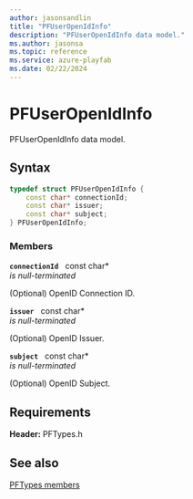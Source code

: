 ```yaml
---
author: jasonsandlin
title: "PFUserOpenIdInfo"
description: "PFUserOpenIdInfo data model."
ms.author: jasonsa
ms.topic: reference
ms.service: azure-playfab
ms.date: 02/22/2024
---
```


# PFUserOpenIdInfo  

PFUserOpenIdInfo data model.  

## Syntax  
  
```cpp
typedef struct PFUserOpenIdInfo {  
    const char* connectionId;  
    const char* issuer;  
    const char* subject;  
} PFUserOpenIdInfo;  
```
  
### Members  
  
**`connectionId`** &nbsp; const char*  
*is null-terminated*  
  
(Optional) OpenID Connection ID.
  
**`issuer`** &nbsp; const char*  
*is null-terminated*  
  
(Optional) OpenID Issuer.
  
**`subject`** &nbsp; const char*  
*is null-terminated*  
  
(Optional) OpenID Subject.
  
  
## Requirements  
  
**Header:** PFTypes.h
  
## See also  
[PFTypes members](../pftypes_members.md)  

  
  
